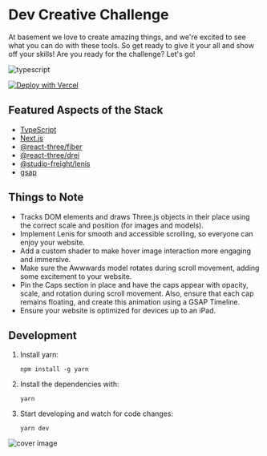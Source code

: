 # Dev Creative Challenge

At basement we love to create amazing things, and we're excited to see what you can do with these tools. So get ready to give it your all and show off your skills! Are you ready for the challenge? Let's go!

![typescript](https://user-images.githubusercontent.com/13522179/174338949-b3ca8cd7-a7be-4fc2-8845-7e2c2f44a3b3.png)

[![Deploy with Vercel](https://vercel.com/button)](https://vercel.com/new/clone?repository-url=https%3A%2F%2Fgithub.com%2Fbasementstudio%2Fcreative-dev-challenge&env=NEXT_PUBLIC_SITE_URL&envDescription=e.g%3A%20https%3A%2F%2Fproject-name.vercel.app)

## Featured Aspects of the Stack

- [TypeScript](https://www.typescriptlang.org/)
- [Next.js](https://nextjs.org/)
- [@react-three/fiber](https://github.com/pmndrs/react-three-fiber)
- [@react-three/drei](https://github.com/pmndrs/drei)
- [@studio-freight/lenis](https://github.com/studio-freight/lenis)
- [gsap](https://github.com/greensock/GSAP)

## Things to Note

- Tracks DOM elements and draws Three.js objects in their place using the correct scale and position (for images and models).
- Implement Lenis for smooth and accessible scrolling, so everyone can enjoy your website.
- Add a custom shader to make hover image interaction more engaging and immersive.
- Make sure the Awwwards model rotates during scroll movement, adding some excitement to your website.
- Pin the Caps section in place and have the caps appear with opacity, scale, and rotation during scroll movement. Also, ensure that each cap remains floating, and create this animation using a GSAP Timeline.
- Ensure your website is optimized for devices up to an iPad.

## Development

1. Install yarn:

   ```
   npm install -g yarn
   ```

2. Install the dependencies with:

   ```
   yarn
   ```

3. Start developing and watch for code changes:

   ```
   yarn dev
   ```

![cover image](https://github.com/basementstudio/next-typescript/raw/main/public/og.png 'We Make Cool Sh*t That Performs')

